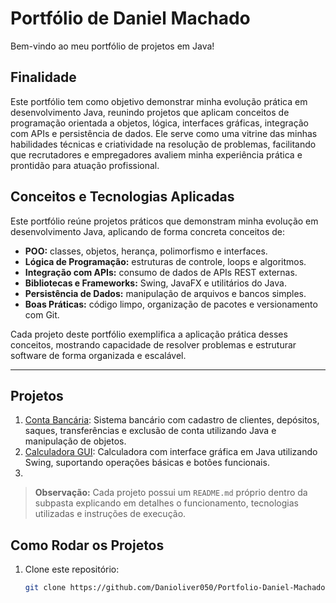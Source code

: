 # Portfólio de Daniel Machado

Bem-vindo ao meu portfólio de projetos em Java! 

## Finalidade

Este portfólio tem como objetivo demonstrar minha evolução prática em desenvolvimento Java, reunindo projetos que aplicam conceitos de programação orientada a objetos, lógica, interfaces gráficas, integração com APIs e persistência de dados. Ele serve como uma vitrine das minhas habilidades técnicas e criatividade na resolução de problemas, facilitando que recrutadores e empregadores avaliem minha experiência prática e prontidão para atuação profissional.


## Conceitos e Tecnologias Aplicadas

Este portfólio reúne projetos práticos que demonstram minha evolução em desenvolvimento Java, aplicando de forma concreta conceitos de:

- **POO:** classes, objetos, herança, polimorfismo e interfaces.
- **Lógica de Programação:** estruturas de controle, loops e algoritmos.
- **Integração com APIs:** consumo de dados de APIs REST externas.
- **Bibliotecas e Frameworks:** Swing, JavaFX e utilitários do Java.
- **Persistência de Dados:** manipulação de arquivos e bancos simples.
- **Boas Práticas:** código limpo, organização de pacotes e versionamento com Git.

Cada projeto deste portfólio exemplifica a aplicação prática desses conceitos, mostrando capacidade de resolver problemas e estruturar software de forma organizada e escalável.

---

## Projetos


1. [Conta Bancária](ContaBancaria/): Sistema bancário com cadastro de clientes, depósitos, saques, transferências e exclusão de conta utilizando Java e manipulação de objetos.
2. [Calculadora GUI](Calculadora_GUI.Java/): Calculadora com interface gráfica em Java utilizando Swing, suportando operações básicas e botões funcionais.
3. 


> **Observação:** Cada projeto possui um `README.md` próprio dentro da subpasta explicando em detalhes o funcionamento, tecnologias utilizadas e instruções de execução.



## Como Rodar os Projetos

1. Clone este repositório:
   ```bash
   git clone https://github.com/Danioliver050/Portfolio-Daniel-Machado.git
